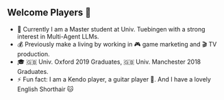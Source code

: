 ## Welcome Players 👋

- 🌱 Currently I am a Master student at Univ. Tuebingen with a strong interest in Multi-Agent LLMs. 
- 💰 Previously make a living by working in 🎮 game marketing and 🎬 TV production.
- 🎓 🇬🇧 Univ. Oxford 2019 Graduates, 🇬🇧 Univ. Manchester 2018 Graduates.
- ⚡ Fun fact: I am a Kendo player, a guitar player 🎸. And I have a lovely English Shorthair 🐱
